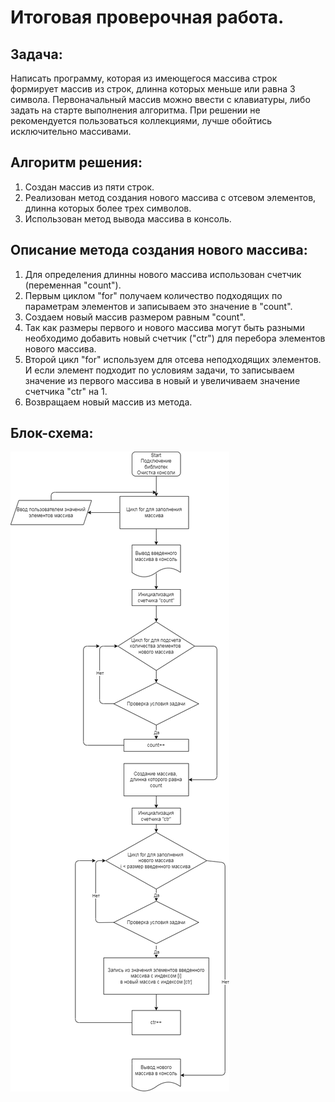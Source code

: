 # Итоговая проверочная работа.


## Задача:

Написать программу, которая из имеющегося массива строк формирует массив из строк, длинна которых меньше или равна 3 символа. Первоначальный массив можно ввести с клавиатуры, либо задать на старте выполнения алгоритма. При решении не рекомендуется пользоваться коллекциями, лучше обойтись исключительно массивами.

## Алгоритм решения:

1. Создан массив из пяти строк.
2. Реализован метод создания нового массива с отсевом элементов, длинна которых более трех символов.
3. Использован метод вывода массива в консоль.

## Описание метода создания нового массива:

1. Для определения длинны нового массива использован счетчик (переменная "count").
2. Первым циклом "for" получаем количество подходящих по параметрам элементов и записываем это значение в "count".
3. Создаем новый массив размером равным "count".
4. Так как размеры первого и нового массива могут быть разными необходимо добавить новый счетчик ("ctr") для перебора элементов нового массива.
5. Второй цикл "for" используем для отсева неподходящих элементов. И если элемент подходит по условиям задачи, то записываем значение из первого массива в новый и увеличиваем значение счетчика "ctr" на 1.
6. Возвращаем новый массив из метода.

## Блок-схема:

![схема](scheme.drawio.png)